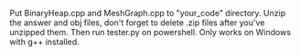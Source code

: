 Put BinaryHeap.cpp and MeshGraph.cpp to "your_code" directory. Unzip the answer and obj files, don't forget to delete .zip files after you've unzipped them. Then run tester.py on powershell. Only works on Windows with g++ installed. 
